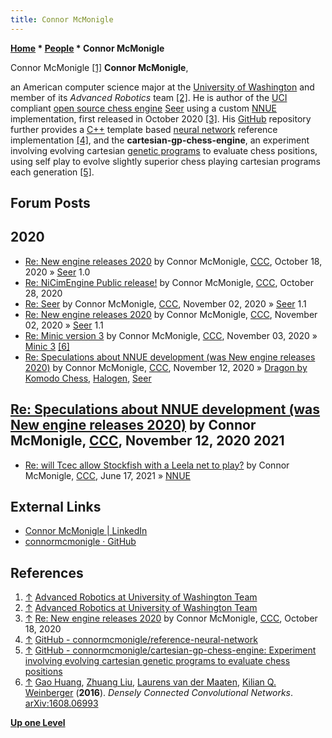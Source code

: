 ```yaml
---
title: Connor McMonigle
---
```

**[Home](Home "Home") * [People](People "People") * Connor McMonigle**

[](https://aruw.org/ourteam) Connor McMonigle <a id="cite-note-1" href="#cite-ref-1">[1]</a>
**Connor McMonigle**,

an American computer science major at the [University of Washington](https://en.wikipedia.org/wiki/University_of_Washington) and member of its *Advanced Robotics* team <a id="cite-note-2" href="#cite-ref-2">[2]</a>.
He is author of the [UCI](UCI "UCI") compliant [open source chess engine](Category:Open_Source "Category:Open Source") [Seer](Seer "Seer") using a custom [NNUE](NNUE "NNUE") implementation, first released in October 2020 <a id="cite-note-3" href="#cite-ref-3">[3]</a>.
His [GitHub](https://en.wikipedia.org/wiki/GitHub) repository further provides a [C++](Cpp "Cpp") template based [neural network](Neural_Networks "Neural Networks") reference implementation <a id="cite-note-4" href="#cite-ref-4">[4]</a>,
and the **cartesian-gp-chess-engine**, an experiment involving evolving cartesian [genetic programs](Genetic_Programming "Genetic Programming") to evaluate chess positions, using self play to evolve slightly superior chess playing cartesian programs each generation <a id="cite-note-5" href="#cite-ref-5">[5]</a>.

## Forum Posts

## 2020

- [Re: New engine releases 2020](http://www.talkchess.com/forum3/viewtopic.php?f=2&t=72613&start=427) by Connor McMonigle, [CCC](CCC "CCC"), October 18, 2020 » [Seer](Seer "Seer") 1.0
- [Re: NiCimEngine Public release!](http://www.talkchess.com/forum3/viewtopic.php?f=2&t=75580&start=27) by Connor McMonigle, [CCC](CCC "CCC"), October 28, 2020
- [Re: Seer](http://www.talkchess.com/forum3/viewtopic.php?f=2&t=75433&start=58) by Connor McMonigle, [CCC](CCC "CCC"), November 02, 2020 » [Seer](Seer "Seer") 1.1
- [Re: New engine releases 2020](http://www.talkchess.com/forum3/viewtopic.php?f=2&t=72613&start=469) by Connor McMonigle, [CCC](CCC "CCC"), November 02, 2020 » [Seer](Seer "Seer") 1.1
- [Re: Minic version 3](http://www.talkchess.com/forum3/viewtopic.php?f=2&t=75665&start=9) by Connor McMonigle, [CCC](CCC "CCC"), November 03, 2020 » [Minic 3](Minic#Minic_3 "Minic") <a id="cite-note-6" href="#cite-ref-6">[6]</a>
- [Re: Speculations about NNUE development (was New engine releases 2020)](http://www.talkchess.com/forum3/viewtopic.php?f=2&t=75890&start=6) by Connor McMonigle, [CCC](CCC "CCC"), November 12, 2020 » [Dragon by Komodo Chess](Dragon_by_Komodo_Chess "Dragon by Komodo Chess"), [Halogen](Halogen "Halogen"), [Seer](Seer "Seer")

## [Re: Speculations about NNUE development (was New engine releases 2020)](http://www.talkchess.com/forum3/viewtopic.php?f=2&t=75890&start=9) by Connor McMonigle, [CCC](CCC "CCC"), November 12, 2020 2021

- [Re: will Tcec allow Stockfish with a Leela net to play?](http://www.talkchess.com/forum3/viewtopic.php?f=2&t=77503&start=55) by Connor McMonigle, [CCC](CCC "CCC"), June 17, 2021 » [NNUE](NNUE "NNUE")

## External Links

- [Connor McMonigle | LinkedIn](https://www.linkedin.com/in/connor-mcmonigle-1a909019b/)
- [connormcmonigle · GitHub](https://github.com/connormcmonigle)

## References

1. <a id="cite-ref-1" href="#cite-note-1">↑</a> [Advanced Robotics at University of Washington Team](https://aruw.org/ourteam)
1. <a id="cite-ref-2" href="#cite-note-2">↑</a> [Advanced Robotics at University of Washington Team](https://aruw.org/ourteam)
1. <a id="cite-ref-3" href="#cite-note-3">↑</a> [Re: New engine releases 2020](http://www.talkchess.com/forum3/viewtopic.php?f=2&t=72613&start=427) by Connor McMonigle, [CCC](CCC "CCC"), October 18, 2020
1. <a id="cite-ref-4" href="#cite-note-4">↑</a> [GitHub - connormcmonigle/reference-neural-network](https://github.com/connormcmonigle/reference-neural-network)
1. <a id="cite-ref-5" href="#cite-note-5">↑</a> [GitHub - connormcmonigle/cartesian-gp-chess-engine: Experiment involving evolving cartesian genetic programs to evaluate chess positions](https://github.com/connormcmonigle/cartesian-gp-chess-engine)
1. <a id="cite-ref-6" href="#cite-note-6">↑</a> [Gao Huang](index.php?title=Gao_Huang&action=edit&redlink=1 "Gao Huang (page does not exist)"), [Zhuang Liu](index.php?title=Zhuang_Liu&action=edit&redlink=1 "Zhuang Liu (page does not exist)"), [Laurens van der Maaten](index.php?title=Laurens_van_der_Maaten&action=edit&redlink=1 "Laurens van der Maaten (page does not exist)"), [Kilian Q. Weinberger](index.php?title=Kilian_Q._Weinberger&action=edit&redlink=1 "Kilian Q. Weinberger (page does not exist)") (**2016**). *Densely Connected Convolutional Networks*. [arXiv:1608.06993](https://arxiv.org/abs/1608.06993)

**[Up one Level](People "People")**

